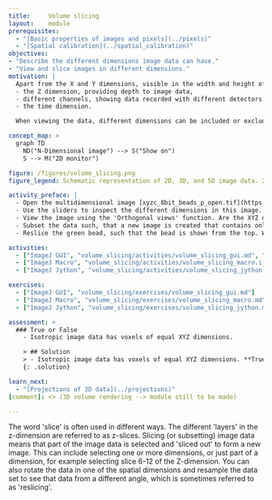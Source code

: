 ```yaml
---
title:     Volume slicing
layout:    module
prerequisites:
  - "[Basic properties of images and pixels](../pixels)"
  - "[Spatial calibration](../spatial_calibration)"
objectives:
- "Describe the different dimensions image data can have."
- "View and slice images in different dimensions."
motivation: |
  Apart from the X and Y dimensions, visible in the width and height of an image, image data can have additional dimensions. The most common additional dimensions include:
  - the Z dimension, providing depth to image data,
  - different channels, showing data recorded with different detectors or detector settings,
  - the time dimension.

  When viewing the data, different dimensions can be included or excluded, to visualize different aspects of the data. Furthermore, multidimensional image data processes can be applied to one or more dimensions. When doing so, it is important to keep in mind that the different spatial dimensions are not necessarily isotropic. This means that the pixel sizes can be different in X, Y, or Z.

concept_map: >
  graph TD
    ND("N-Dimensional image") --> S("Show on")
    S --> M("2D monitor")

figure: /figures/volume_slicing.png
figure_legend: Schematic representation of 2D, 3D, and 5D image data. 2D images are made up of tiny squares called pixels, whereas 3D images are made up of cubes called voxels. Pixels and voxels are not necessarily isotropic, as shown here by squares versus rectangles. In order to see a different part of the image data on a 2D monitor, the image has to be sliced and sometimes rotated.

activity_preface: |
  - Open the multidimensional image [xyzc_8bit_beads_p_open.tif](https://github.com/NEUBIAS/training-resources/raw/master/image_data/xyzc_8bit_beads_p_open.tif).
  - Use the sliders to inspect the different dimensions in this image. Which dimensions are present in this data? How can one turn on both channel simultaneously?
  - View the image using the 'Orthogonal views' function. Are the XYZ dimensions isotropic or anisotropic in this image?
  - Subset the data such, that a new image is created that contains only the green bead.
  - Reslice the green bead, such that the bead is shown from the top. What happens when you tick or untick the 'avoid interpolation' box?

activities:
  - ["ImageJ GUI", "volume_slicing/activities/volume_slicing_gui.md", "markdown"]
  - ["ImageJ Macro", "volume_slicing/activities/volume_slicing_macro.ijm", "IJ macro"]
  - ["ImageJ Jython", "volume_slicing/activities/volume_slicing_jython.py", "Jython"]

exercises:
  - ["ImageJ GUI", "volume_slicing/exercises/volume_slicing_gui.md"]
  - ["ImageJ Macro", "volume_slicing/exercises/volume_slicing_macro.md"]
  - ["ImageJ Jython", "volume_slicing/exercises/volume_slicing_jython.md"]

assessment: >
  ### True or False
    - Isotropic image data has voxels of equal XYZ dimensions.

    > ## Solution
    > - Isotropic image data has voxels of equal XYZ dimensions. **True**
    {: .solution}

learn_next:
  - "[Projections of 3D data](../projections)"
[comment]: <> (3D volume rendering --> module still to be made)

---
```



The word 'slice' is often used in different ways. The different 'layers' in the z-dimension are referred to as z-slices. Slicing (or subsetting) image data means that part of the image data is selected and 'sliced out' to form a new image. This can include selecting one or more dimensions, or just part of a dimension, for example selecting slice 6-12 of the Z-dimension. You can also rotate the data in one of the spatial dimensions and resample the data set to see that data from a different angle, which is sometimes referred to as 'reslicing'.
